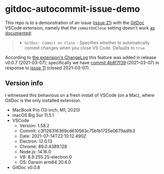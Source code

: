 # gitdoc-autocommit-issue-demo

This repo is to a demonstration of an issue ([issue 21](https://github.com/lostintangent/gitdoc/issues/21)) with the [GitDoc](https://github.com/lostintangent/gitdoc/) VSCode extension, namely that the `commitOnClose` setting doesn't work [as documented](https://github.com/lostintangent/gitdoc#contributed-settings):

> - `GitDoc: Commit on Close` - Specifies whether to automatically commit changes when you close VS Code. Defaults to `true`.

According to [the extension's ChangeLog](https://marketplace.visualstudio.com/items/vsls-contrib.gitdoc/changelog) this feature was added in release v0.0.7 (2021-03-07); specifically we have [commit 4b8f7f39](https://github.com/lostintangent/gitdoc/commit/4b8f7f3942a79bd52c554674361736aa09190174) (2021-03-07) in response to [issue 11](https://github.com/lostintangent/gitdoc/issues/11) (closed 2021-03-07).

## Version info

I witnessed this behavious on a fresh install of VSCode (on a Mac), where GitDoc is the only installed extension.

* MacBook Pro (13-inch, M1, 2020)
* macOS Big Sur 11.5.1
* VSCode
  - Version: 1.58.2
  - Commit: c3f126316369cd610563c75b1b1725e0679adfb3
  - Date: 2021-07-14T22:10:12.490Z
  - Electron: 12.0.13
  - Chrome: 89.0.4389.128
  - Node.js: 14.16.0
  - V8: 8.9.255.25-electron.0
  - OS: Darwin arm64 20.6.0
* GitDoc v0.0.8
